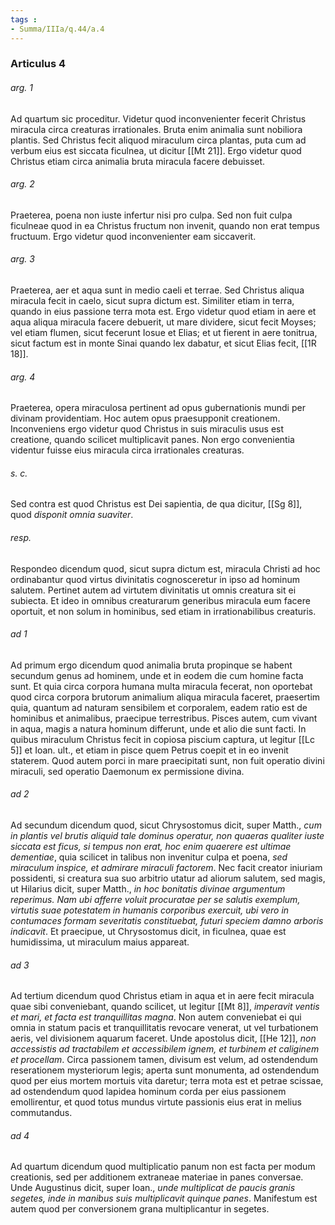 ```yaml
---
tags : 
- Summa/IIIa/q.44/a.4
---
```


### Articulus 4

###### arg. 1
Ad quartum sic proceditur. Videtur quod inconvenienter fecerit Christus miracula circa creaturas irrationales. Bruta enim animalia sunt nobiliora plantis. Sed Christus fecit aliquod miraculum circa plantas, puta cum ad verbum eius est siccata ficulnea, ut dicitur [[Mt 21]]. Ergo videtur quod Christus etiam circa animalia bruta miracula facere debuisset.

###### arg. 2
Praeterea, poena non iuste infertur nisi pro culpa. Sed non fuit culpa ficulneae quod in ea Christus fructum non invenit, quando non erat tempus fructuum. Ergo videtur quod inconvenienter eam siccaverit.

###### arg. 3
Praeterea, aer et aqua sunt in medio caeli et terrae. Sed Christus aliqua miracula fecit in caelo, sicut supra dictum est. Similiter etiam in terra, quando in eius passione terra mota est. Ergo videtur quod etiam in aere et aqua aliqua miracula facere debuerit, ut mare dividere, sicut fecit Moyses; vel etiam flumen, sicut fecerunt Iosue et Elias; et ut fierent in aere tonitrua, sicut factum est in monte Sinai quando lex dabatur, et sicut Elias fecit, [[1R 18]].

###### arg. 4
Praeterea, opera miraculosa pertinent ad opus gubernationis mundi per divinam providentiam. Hoc autem opus praesupponit creationem. Inconveniens ergo videtur quod Christus in suis miraculis usus est creatione, quando scilicet multiplicavit panes. Non ergo convenientia videntur fuisse eius miracula circa irrationales creaturas.

###### s. c.
Sed contra est quod Christus est Dei sapientia, de qua dicitur, [[Sg 8]], quod *disponit omnia suaviter*.

###### resp.
Respondeo dicendum quod, sicut supra dictum est, miracula Christi ad hoc ordinabantur quod virtus divinitatis cognosceretur in ipso ad hominum salutem. Pertinet autem ad virtutem divinitatis ut omnis creatura sit ei subiecta. Et ideo in omnibus creaturarum generibus miracula eum facere oportuit, et non solum in hominibus, sed etiam in irrationabilibus creaturis.

###### ad 1
Ad primum ergo dicendum quod animalia bruta propinque se habent secundum genus ad hominem, unde et in eodem die cum homine facta sunt. Et quia circa corpora humana multa miracula fecerat, non oportebat quod circa corpora brutorum animalium aliqua miracula faceret, praesertim quia, quantum ad naturam sensibilem et corporalem, eadem ratio est de hominibus et animalibus, praecipue terrestribus. Pisces autem, cum vivant in aqua, magis a natura hominum differunt, unde et alio die sunt facti. In quibus miraculum Christus fecit in copiosa piscium captura, ut legitur [[Lc 5]] et Ioan. ult., et etiam in pisce quem Petrus coepit et in eo invenit staterem. Quod autem porci in mare praecipitati sunt, non fuit operatio divini miraculi, sed operatio Daemonum ex permissione divina.

###### ad 2
Ad secundum dicendum quod, sicut Chrysostomus dicit, super Matth., *cum in plantis vel brutis aliquid tale dominus operatur, non quaeras qualiter iuste siccata est ficus, si tempus non erat, hoc enim quaerere est ultimae dementiae*, quia scilicet in talibus non invenitur culpa et poena, *sed miraculum inspice, et admirare miraculi factorem*. Nec facit creator iniuriam possidenti, si creatura sua suo arbitrio utatur ad aliorum salutem, sed magis, ut Hilarius dicit, super Matth., *in hoc bonitatis divinae argumentum reperimus. Nam ubi afferre voluit procuratae per se salutis exemplum, virtutis suae potestatem in humanis corporibus exercuit, ubi vero in contumaces formam severitatis constituebat, futuri speciem damno arboris indicavit*. Et praecipue, ut Chrysostomus dicit, in ficulnea, quae est humidissima, ut miraculum maius appareat.

###### ad 3
Ad tertium dicendum quod Christus etiam in aqua et in aere fecit miracula quae sibi conveniebant, quando scilicet, ut legitur [[Mt 8]], *imperavit ventis et mari, et facta est tranquillitas magna*. Non autem conveniebat ei qui omnia in statum pacis et tranquillitatis revocare venerat, ut vel turbationem aeris, vel divisionem aquarum faceret. Unde apostolus dicit, [[He 12]], *non accessistis ad tractabilem et accessibilem ignem, et turbinem et caliginem et procellam*. Circa passionem tamen, divisum est velum, ad ostendendum reserationem mysteriorum legis; aperta sunt monumenta, ad ostendendum quod per eius mortem mortuis vita daretur; terra mota est et petrae scissae, ad ostendendum quod lapidea hominum corda per eius passionem emollirentur, et quod totus mundus virtute passionis eius erat in melius commutandus.

###### ad 4
Ad quartum dicendum quod multiplicatio panum non est facta per modum creationis, sed per additionem extraneae materiae in panes conversae. Unde Augustinus dicit, super Ioan., *unde multiplicat de paucis granis segetes, inde in manibus suis multiplicavit quinque panes*. Manifestum est autem quod per conversionem grana multiplicantur in segetes.

